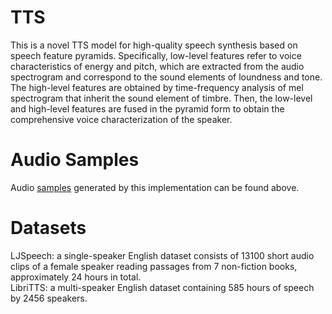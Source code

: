 # TTS
This is a novel TTS model for high-quality speech synthesis based on speech feature pyramids.
Specifically, low-level features refer to voice characteristics of energy and pitch, which are extracted from the audio spectrogram and correspond to the sound elements of loundness and tone. The high-level features are obtained by time-frequency analysis of mel spectrogram that inherit the sound element of timbre. Then, the low-level and high-level features are fused in the  pyramid form to obtain the comprehensive voice characterization of the speaker.



# Audio Samples
Audio [samples](demo) generated by this implementation can be found above.

# Datasets
LJSpeech: a single-speaker English dataset consists of 13100 short audio clips of a female speaker reading passages from 7 non-fiction books, approximately 24 hours in total.  
LibriTTS: a multi-speaker English dataset containing 585 hours of speech by 2456 speakers.
